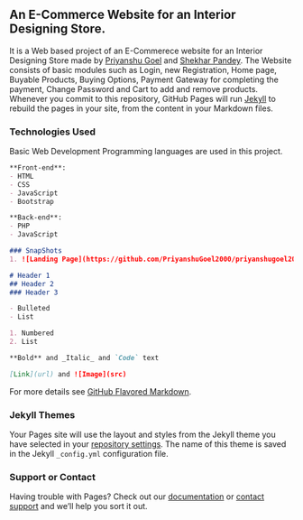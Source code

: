 ## An E-Commerce Website for an Interior Designing Store.

It is a Web based project of an E-Commerece website for an Interior Designing Store made by [Priyanshu Goel](https://github.com/PriyanshuGoel2000/) and [Shekhar Pandey](https://github.com/Shekharme88).
The Website consists of basic modules such as Login, new Registration, Home page, Buyable Products, Buying Options, Payment Gateway for completing the payment, Change Password and Cart to add and remove products.
Whenever you commit to this repository, GitHub Pages will run [Jekyll](https://jekyllrb.com/) to rebuild the pages in your site, from the content in your Markdown files.

### Technologies Used

Basic Web Development Programming languages are used in this project.
```markdown
**Front-end**:
- HTML
- CSS
- JavaScript
- Bootstrap

**Back-end**:
- PHP
- JavaScript

### SnapShots
1. ![Landing Page](https://github.com/PriyanshuGoel2000/priyanshugoel2000.github.io/blob/master/images/ecomm.png)

# Header 1
## Header 2
### Header 3

- Bulleted
- List

1. Numbered
2. List

**Bold** and _Italic_ and `Code` text

[Link](url) and ![Image](src)
```

For more details see [GitHub Flavored Markdown](https://guides.github.com/features/mastering-markdown/).

### Jekyll Themes

Your Pages site will use the layout and styles from the Jekyll theme you have selected in your [repository settings](https://github.com/PriyanshuGoel2000/ecommerce-website/settings/pages). The name of this theme is saved in the Jekyll `_config.yml` configuration file.

### Support or Contact

Having trouble with Pages? Check out our [documentation](https://docs.github.com/categories/github-pages-basics/) or [contact support](https://support.github.com/contact) and we’ll help you sort it out.
